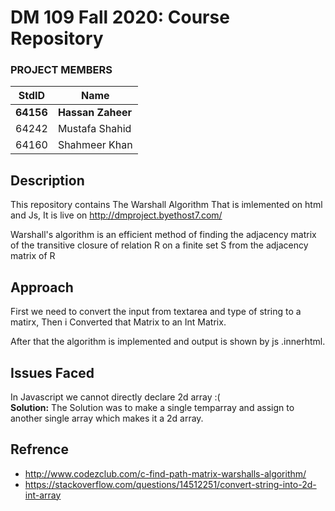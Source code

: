 # DM 109 Fall 2020: Course Repository #
### PROJECT MEMBERS ###
StdID | Name
------------ | -------------
**64156** | **Hassan Zaheer** <!--this is the group leader in bold-->
64242 | Mustafa Shahid
64160 | Shahmeer Khan
<!-- Replace name and student ids with acutally group member names and ids-->

## Description ##
This repository contains The Warshall Algorithm That is imlemented on html and Js, It is live on
http://dmproject.byethost7.com/

Warshall's algorithm is an efficient method of finding the adjacency matrix of the transitive closure of relation R on a finite set S from the adjacency matrix of R

## Approach ##
First we need to convert the input from textarea and type of string to a matirx, Then i Converted that Matrix to an Int Matrix.

After that the algorithm is implemented and output is shown by js .innerhtml.

## Issues Faced ##
In Javascript we cannot directly declare 2d array :(  
**Solution:**
The Solution was to make a single temparray and assign to another single array which makes it a 2d array.

## Refrence ##
- http://www.codezclub.com/c-find-path-matrix-warshalls-algorithm/
- https://stackoverflow.com/questions/14512251/convert-string-into-2d-int-array
